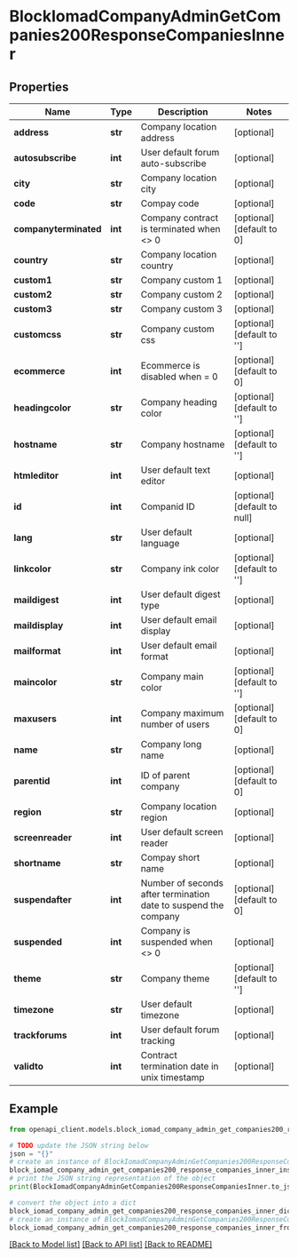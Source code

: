 # BlockIomadCompanyAdminGetCompanies200ResponseCompaniesInner


## Properties

Name | Type | Description | Notes
------------ | ------------- | ------------- | -------------
**address** | **str** | Company location address | [optional] 
**autosubscribe** | **int** | User default forum auto-subscribe | [optional] 
**city** | **str** | Company location city | [optional] 
**code** | **str** | Compay code | [optional] 
**companyterminated** | **int** | Company contract is terminated when &lt;&gt; 0 | [optional] [default to 0]
**country** | **str** | Company location country | [optional] 
**custom1** | **str** | Company custom 1 | [optional] 
**custom2** | **str** | Company custom 2 | [optional] 
**custom3** | **str** | Company custom 3 | [optional] 
**customcss** | **str** | Company custom css | [optional] [default to '']
**ecommerce** | **int** | Ecommerce is disabled when &#x3D; 0 | [optional] [default to 0]
**headingcolor** | **str** | Company heading color | [optional] [default to '']
**hostname** | **str** | Company hostname | [optional] [default to '']
**htmleditor** | **int** | User default text editor | [optional] 
**id** | **int** | Companid ID | [optional] [default to null]
**lang** | **str** | User default language | [optional] 
**linkcolor** | **str** | Company ink color | [optional] [default to '']
**maildigest** | **int** | User default digest type | [optional] 
**maildisplay** | **int** | User default email display | [optional] 
**mailformat** | **int** | User default email format | [optional] 
**maincolor** | **str** | Company main color | [optional] [default to '']
**maxusers** | **int** | Company maximum number of users | [optional] [default to 0]
**name** | **str** | Company long name | [optional] 
**parentid** | **int** | ID of parent company | [optional] [default to 0]
**region** | **str** | Company location region | [optional] 
**screenreader** | **int** | User default screen reader | [optional] 
**shortname** | **str** | Compay short name | [optional] 
**suspendafter** | **int** | Number of seconds after termination date to suspend the company | [optional] [default to 0]
**suspended** | **int** | Company is suspended when &lt;&gt; 0 | [optional] 
**theme** | **str** | Company theme | [optional] [default to '']
**timezone** | **str** | User default timezone | [optional] 
**trackforums** | **int** | User default forum tracking | [optional] 
**validto** | **int** | Contract termination date in unix timestamp | [optional] 

## Example

```python
from openapi_client.models.block_iomad_company_admin_get_companies200_response_companies_inner import BlockIomadCompanyAdminGetCompanies200ResponseCompaniesInner

# TODO update the JSON string below
json = "{}"
# create an instance of BlockIomadCompanyAdminGetCompanies200ResponseCompaniesInner from a JSON string
block_iomad_company_admin_get_companies200_response_companies_inner_instance = BlockIomadCompanyAdminGetCompanies200ResponseCompaniesInner.from_json(json)
# print the JSON string representation of the object
print(BlockIomadCompanyAdminGetCompanies200ResponseCompaniesInner.to_json())

# convert the object into a dict
block_iomad_company_admin_get_companies200_response_companies_inner_dict = block_iomad_company_admin_get_companies200_response_companies_inner_instance.to_dict()
# create an instance of BlockIomadCompanyAdminGetCompanies200ResponseCompaniesInner from a dict
block_iomad_company_admin_get_companies200_response_companies_inner_from_dict = BlockIomadCompanyAdminGetCompanies200ResponseCompaniesInner.from_dict(block_iomad_company_admin_get_companies200_response_companies_inner_dict)
```
[[Back to Model list]](../README.md#documentation-for-models) [[Back to API list]](../README.md#documentation-for-api-endpoints) [[Back to README]](../README.md)


